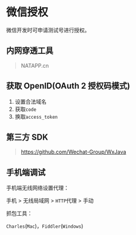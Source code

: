 # 微信授权

微信开发时可申请测试号进行授权。

## 内网穿透工具

> NATAPP.cn

## 获取 OpenID(OAuth 2 授权码模式)

1. 设置合法域名
2. 获取`code`
3. 换取`access_token`

## 第三方 SDK

> https://github.com/Wechat-Group/WxJava

## 手机端调试

手机端无线网络设置代理：

手机 > 无线局域网 > `HTTP`代理 > 手动

抓包工具：

`Charles`(`Mac`)，`Fiddler`(`Windows`)